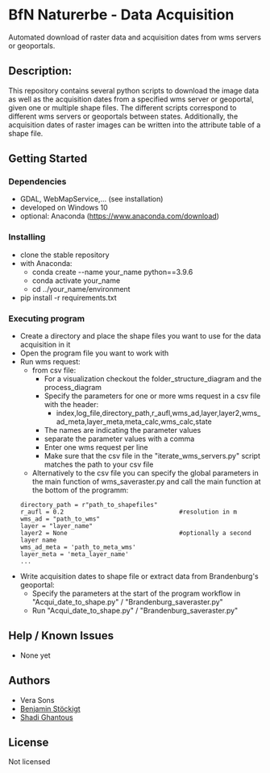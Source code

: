 # BfN Naturerbe - Data Acquisition

Automated download of raster data and acquisition dates from wms servers or geoportals.

## Description:

This repository contains several python scripts to download the image data as well as the acquisition dates from a specified wms server or geoportal, given one or multiple shape files.
The different scripts correspond to different wms servers or geoportals between states. Additionally, the acquisition dates of raster images can be written into the attribute table of a shape file.

## Getting Started

### Dependencies

* GDAL, WebMapService,... (see installation)
* developed on Windows 10
* optional: Anaconda (https://www.anaconda.com/download)

### Installing

* clone the stable repository
* with Anaconda:
  * conda create --name your_name python==3.9.6
  * conda activate your_name
  * cd ../your_name/environment
* pip install -r requirements.txt

### Executing program

* Create a directory and place the shape files you want to use for the data acquisition in it
* Open the program file you want to work with
* Run wms request:
  * from csv file:
    * For a visualization checkout the folder_structure_diagram and the process_diagram
    * Specify the parameters for one or more wms request in a csv file with the header:
      * index,log_file,directory_path,r_aufl,wms_ad,layer,layer2,wms_ad_meta,layer_meta,meta_calc,wms_calc,state
    * The names are indicating the parameter values
    * separate the parameter values with a comma
    * Enter one wms request per line
    * Make sure that the csv file in the "iterate_wms_servers.py" script matches the path to your csv file
  * Alternatively to the csv file you can specify the global parameters in the main function of wms_saveraster.py and call the main function at the bottom of the programm:
  ```
  directory_path = r"path_to_shapefiles"
  r_aufl = 0.2                                #resolution in m
  wms_ad = "path_to_wms"  
  layer = "layer_name"                    
  layer2 = None                               #optionally a second layer name
  wms_ad_meta = 'path_to_meta_wms'
  layer_meta = 'meta_layer_name'
  ...
  ```
* Write acquisition dates to shape file or extract data from Brandenburg's geoportal:
  * Specify the parameters at the start of the program workflow in "Acqui_date_to_shape.py" / "Brandenburg_saveraster.py"
  * Run "Acqui_date_to_shape.py" / "Brandenburg_saveraster.py"

## Help / Known Issues

* None yet


## Authors

* Vera Sons
* [Benjamin Stöckigt](https://github.com/benjaminstoeckigt)
* [Shadi Ghantous](https://github.com/Shadiouss)


## License

Not licensed
